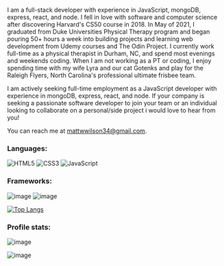 I am a full-stack developer with experience in JavaScript, mongoDB, express, react, and node. I fell in love with software and computer science after discovering Harvard's CS50 course in 2018. In May of 2021, I graduated from Duke Universities Physical Therapy program and began pouring 50+ hours a week into building projects and learning web development from Udemy courses and The Odin Project. I currently work full-time as a physical therapist in Durham, NC, and spend most evenings and weekends coding. When I am not working as a PT or coding, I enjoy spending time with my wife Lyra and our cat Gotenks and play for the Raleigh Flyers, North Carolina's professional ultimate frisbee team.

I am actively seeking full-time employment as a JavaScript developer with experience in mongoDB, express, react, and node. If your company is seeking a passionate software developer to join your team or an individual looking to collaborate on a personal/side project i would love to hear from you! 

You can reach me at mattwwilson34@gmail.com.

### Languages: 
![HTML5](https://img.shields.io/badge/html5-%23E34F26.svg?style=for-the-badge&logo=html5&logoColor=white)
![CSS3](https://img.shields.io/badge/css3-%231572B6.svg?style=for-the-badge&logo=css3&logoColor=white)
![JavaScript](https://img.shields.io/badge/javascript-%23323330.svg?style=for-the-badge&logo=javascript&logoColor=%23F7DF1E)

### Frameworks:
![image](https://img.shields.io/badge/React-20232A?style=for-the-badge&logo=react&logoColor=61DAFB)
![image](https://img.shields.io/badge/React_Router-CA4245?style=for-the-badge&logo=react-router&logoColor=white)

[![Top Langs](https://github-readme-stats.vercel.app/api/top-langs/?username=Mattwwilson34&layout=compact)](https://github.com/anuraghazra/github-readme-stats)

### Profile stats:
![image](https://github-readme-streak-stats.herokuapp.com/?user=Mattwwilson34)

![image](https://github-profile-summary-cards.vercel.app/api/cards/profile-details?username=Mattwwilson34&theme=vue)




